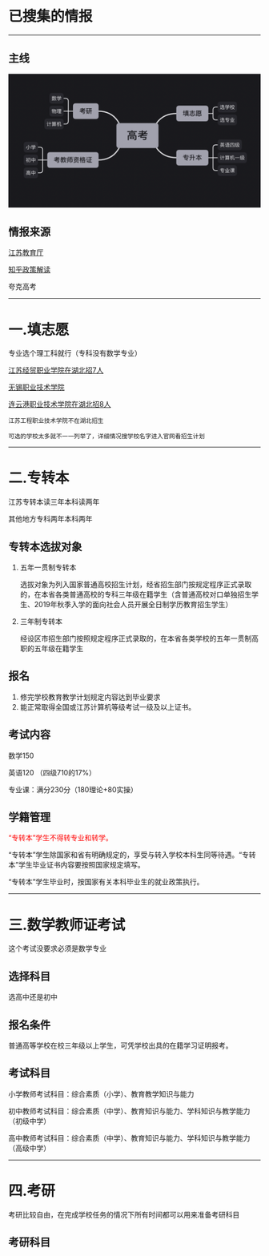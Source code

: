 

# 已搜集的情报
---

## 主线
![主线](main.png)

## 情报来源
[江苏教育厅](http://jyt.jiangsu.gov.cn/art/2021/12/3/art_58320_10160490.html)

[知乎政策解读](https://zhuanlan.zhihu.com/p/435365336)

夸克高考

---
# 一.填志愿

专业选个理工科就行（专科没有数学专业）

[江苏经贸职业学院在湖北招7人](https://zs.jsbc.edu.cn/2022/0622/c191a42251/page.htm)

[无锡职业技术学院](http://zs.wxit.edu.cn/2022/0624/c3493a97135/page.htm)

[连云港职业技术学院在湖北招8人](http://zs.wxit.edu.cn/2022/0624/c3493a97135/page.htm)

```
江苏工程职业技术学院不在湖北招生
```

```
可选的学校太多就不一一列举了，详细情况搜学校名字进入官网看招生计划
```

---

# 二.专转本

江苏专转本读三年本科读两年

其他地方专科两年本科两年

## 专转本选拔对象

1. 五年一贯制专转本

    选拔对象为列入国家普通高校招生计划，经省招生部门按规定程序正式录取的，在本省各类普通高校的专科三年级在籍学生（含普通高校对口单独招生学生、2019年秋季入学的面向社会人员开展全日制学历教育招生学生）

2. 三年制专转本

    经设区市招生部门按照规定程序正式录取的，在本省各类学校的五年一贯制高职的五年级在籍学生


## 报名
1. 修完学校教育教学计划规定内容达到毕业要求
2. 能正常取得全国或江苏计算机等级考试一级及以上证书。





## 考试内容

数学150

英语120 （四级710的17%）

专业课：满分230分（180理论+80实操）


## 学籍管理


<font color="red">  “专转本”学生不得转专业和转学。</font>

 “专转本”学生除国家和省有明确规定的，享受与转入学校本科生同等待遇。“专转本”学生毕业证书内容要按照国家规定填写。

 “专转本”学生毕业时，按国家有关本科毕业生的就业政策执行。

---
# 三.数学教师证考试
这个考试没要求必须是数学专业

## 选择科目
选高中还是初中

## 报名条件

普通高等学校在校三年级以上学生，可凭学校出具的在籍学习证明报考。


## 考试科目
小学教师考试科目：综合素质（小学）、教育教学知识与能力

初中教师考试科目：综合素质（中学）、教育知识与能力、学科知识与教学能力（初级中学）

高中教师考试科目：综合素质（中学）、教育知识与能力、学科知识与教学能力（高级中学）

---
# 四.考研

考研比较自由，在完成学校任务的情况下所有时间都可以用来准备考研科目

## 考研科目
